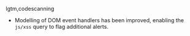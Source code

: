 lgtm,codescanning
* Modelling of DOM event handlers has been improved, enabling the `js/xss` query to flag additional alerts.
